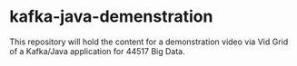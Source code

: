 # kafka-java-demenstration
This repository will hold the content for a demonstration video via Vid Grid of a Kafka/Java application for 44517 Big Data. 
